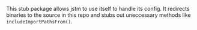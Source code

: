 This stub package allows jstm to use itself to handle its config. It redirects binaries to the source in this repo and stubs out uneccessary methods like `includeImportPathsFrom()`.
